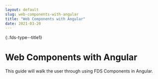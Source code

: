 ```yaml
---
layout: default
slug: web-components-with-angular
title: "Web Components with Angular"
date: 2021-03-20
---
```


{:.fds-type--title1}
# Web Components with Angular

This guide will walk the user through using FDS Components in Angular.
